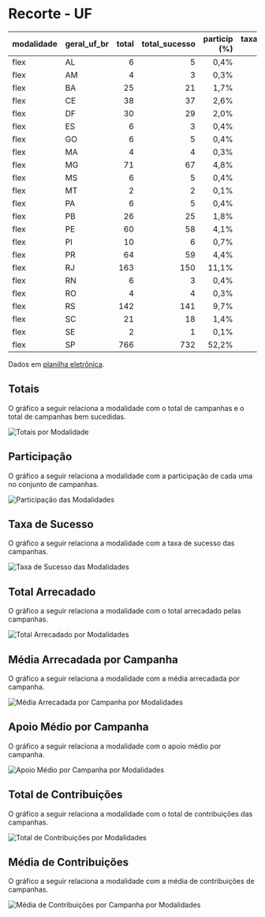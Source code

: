 # Recorte - UF

| modalidade   | geral_uf_br   |   total |   total_sucesso |   particip (%) |   taxa_sucesso (%) |   arrecadado_sucesso (R$) |   media_sucesso (R$) |   std_sucesso (R$) |   min_sucesso (R$) |   max_sucesso (R$) |   apoio_medio (R$) |   contribuicoes |   media_contribuicoes |
|:-------------|:--------------|--------:|----------------:|---------------:|-------------------:|--------------------------:|---------------------:|-------------------:|-------------------:|-------------------:|-------------------:|----------------:|----------------------:|
| flex         | AL            |       6 |               5 |           0,4% |              83,3% |                 20.618,50 |             4.123,70 |           3.042,21 |              52,78 |           8.487,42 |              48,63 |             424 |                  84,8 |
| flex         | AM            |       4 |               3 |           0,3% |              75,0% |                  5.966,55 |             1.988,85 |           1.491,59 |             621,84 |           3.579,71 |              75,53 |              79 |                  26,3 |
| flex         | BA            |      25 |              21 |           1,7% |              84,0% |                130.434,36 |             6.211,16 |           9.050,77 |              28,49 |          39.043,46 |              84,48 |           1.544 |                  73,5 |
| flex         | CE            |      38 |              37 |           2,6% |              97,4% |                292.839,62 |             7.914,58 |          11.620,26 |              60,22 |          42.352,39 |              83,22 |           3.519 |                  95,1 |
| flex         | DF            |      30 |              29 |           2,0% |              96,7% |                141.740,83 |             4.887,61 |           6.274,28 |              11,93 |          19.696,84 |              72,39 |           1.958 |                  67,5 |
| flex         | ES            |       6 |               3 |           0,4% |              50,0% |                 19.243,05 |             6.414,35 |           3.637,51 |           3.221,88 |          10.374,39 |              58,49 |             329 |                 109,7 |
| flex         | GO            |       6 |               5 |           0,4% |              83,3% |                 18.754,48 |             3.750,90 |           4.503,41 |             907,13 |          11.657,13 |              97,17 |             193 |                  38,6 |
| flex         | MA            |       4 |               4 |           0,3% |             100,0% |                 10.257,69 |             2.564,42 |           1.204,75 |           1.415,31 |           3.759,17 |              50,28 |             204 |                  51,0 |
| flex         | MG            |      71 |              67 |           4,8% |              94,4% |                482.605,55 |             7.203,07 |          10.740,03 |              35,53 |          55.069,70 |              83,60 |           5.773 |                  86,2 |
| flex         | MS            |       6 |               5 |           0,4% |              83,3% |                 21.988,60 |             4.397,72 |           2.989,46 |             620,57 |           8.364,98 |              65,44 |             336 |                  67,2 |
| flex         | MT            |       2 |               2 |           0,1% |             100,0% |                 19.225,07 |             9.612,53 |          10.123,51 |           2.454,14 |          16.770,93 |              74,81 |             257 |                 128,5 |
| flex         | PA            |       6 |               5 |           0,4% |              83,3% |                 22.468,65 |             4.493,73 |           5.633,18 |             100,76 |          12.609,40 |              51,18 |             439 |                  87,8 |
| flex         | PB            |      26 |              25 |           1,8% |              96,2% |                 92.454,99 |             3.698,20 |           8.668,49 |              81,93 |          37.589,60 |              67,78 |           1.364 |                  54,6 |
| flex         | PE            |      60 |              58 |           4,1% |              96,7% |                313.526,53 |             5.405,63 |           5.143,84 |              62,13 |          26.068,83 |              63,62 |           4.928 |                  85,0 |
| flex         | PI            |      10 |               6 |           0,7% |              60,0% |                 29.669,49 |             4.944,92 |           4.672,47 |             821,54 |          13.165,19 |              53,46 |             555 |                  92,5 |
| flex         | PR            |      64 |              59 |           4,4% |              92,2% |                688.481,13 |            11.669,17 |          13.175,20 |              48,19 |          59.310,53 |              71,35 |           9.650 |                 163,6 |
| flex         | RJ            |     163 |             150 |          11,1% |              92,0% |              2.121.729,30 |            14.144,86 |          20.277,98 |              10,77 |         142.477,57 |              85,31 |          24.870 |                 165,8 |
| flex         | RN            |       6 |               3 |           0,4% |              50,0% |                 25.188,92 |             8.396,31 |          11.215,07 |             148,24 |          21.166,43 |              90,93 |             277 |                  92,3 |
| flex         | RO            |       4 |               4 |           0,3% |             100,0% |                  5.636,43 |             1.409,11 |           1.366,75 |             131,70 |           3.310,96 |              35,90 |             157 |                  39,2 |
| flex         | RS            |     142 |             141 |           9,7% |              99,3% |              1.762.708,33 |            12.501,48 |          18.586,72 |              57,99 |         118.699,04 |              97,18 |          18.138 |                 128,6 |
| flex         | SC            |      21 |              18 |           1,4% |              85,7% |                 88.617,57 |             4.923,20 |           7.139,53 |              42,01 |          28.385,54 |              72,40 |           1.224 |                  68,0 |
| flex         | SE            |       2 |               1 |           0,1% |              50,0% |                  2.029,96 |             2.029,96 |               0,00 |           2.029,96 |           2.029,96 |              36,91 |              55 |                  55,0 |
| flex         | SP            |     766 |             732 |          52,2% |              95,6% |             12.045.946,34 |            16.456,21 |          44.170,98 |              23,05 |         708.972,78 |              94,57 |         127.373 |                 174,0 |

Dados em [planilha eletrônica](./dados/flex-uf.xlsx).


## Totais

O gráfico a seguir relaciona a modalidade com o total de campanhas e o total de campanhas bem sucedidas.

![Totais por Modalidade](./img/flex-uf-totais.png)


## Participação

O gráfico a seguir relaciona a modalidade com a participação de cada uma no conjunto de campanhas.

![Participação das Modalidades](./img/flex-uf-participacao.png)


## Taxa de Sucesso

O gráfico a seguir relaciona a modalidade com a taxa de sucesso das campanhas.

![Taxa de Sucesso das Modalidades](./img/flex-uf-taxa-sucesso.png)


## Total Arrecadado

O gráfico a seguir relaciona a modalidade com o total arrecadado pelas campanhas.

![Total Arrecadado por Modalidades](./img/flex-uf-total-arrecadado.png)


## Média Arrecadada por Campanha

O gráfico a seguir relaciona a modalidade com a média arrecadada por campanha.

![Média Arrecadada por Campanha por Modalidades](./img/flex-uf-media-arrecadada.png)


## Apoio Médio por Campanha

O gráfico a seguir relaciona a modalidade com o apoio médio por campanha.

![Apoio Médio por Campanha por Modalidades](./img/flex-uf-apoio-medio.png)


## Total de Contribuições

O gráfico a seguir relaciona a modalidade com o total de contribuições das campanhas.

![Total de Contribuições por Modalidades](./img/flex-uf-total-contribuicoes.png)


## Média de Contribuições

O gráfico a seguir relaciona a modalidade com a média de contribuições de campanhas.

![Média de Contribuições por Campanha por Modalidades](./img/flex-uf-media-contribuicoes.png)



